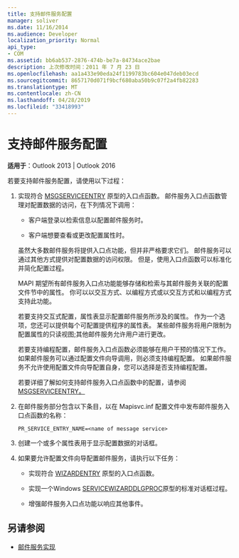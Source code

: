 ```yaml
---
title: 支持邮件服务配置
manager: soliver
ms.date: 11/16/2014
ms.audience: Developer
localization_priority: Normal
api_type:
- COM
ms.assetid: bb6ab537-2876-474b-be7a-84734ace2bae
description: 上次修改时间：2011 年 7 月 23 日
ms.openlocfilehash: aa1a433e90eda24f1199783bc604e047deb03ecd
ms.sourcegitcommit: 8657170d071f9bcf680aba50b9c07f2a4fb82283
ms.translationtype: MT
ms.contentlocale: zh-CN
ms.lasthandoff: 04/28/2019
ms.locfileid: "33418993"
---
```

# <a name="supporting-message-service-configuration"></a>支持邮件服务配置
  
**适用于**：Outlook 2013 | Outlook 2016 
  
若要支持邮件服务配置，请使用以下过程：
  
1. 实现符合 [MSGSERVICEENTRY](msgserviceentry.md) 原型的入口点函数。 邮件服务入口点函数管理对配置数据的访问，在下列情况下调用： 
    
   - 客户端登录以检索信息以配置邮件服务时。
    
   - 客户端想要查看或更改配置属性时。 
    
   虽然大多数邮件服务将提供入口点功能，但并非严格要求它们。 邮件服务可以通过其他方式提供对配置数据的访问权限。 但是，使用入口点函数可以标准化并简化配置过程。
    
   MAPI 期望所有邮件服务入口点功能能够存储和检索与其邮件服务关联的配置文件节中的属性。 你可以以交互方式、以编程方式或以交互方式和以编程方式支持此功能。
    
   若要支持交互式配置，属性表显示配置邮件服务所涉及的属性。 作为一个选项，您还可以提供每个可配置提供程序的属性表。 某些邮件服务将用户限制为配置属性的只读视图;其他邮件服务允许用户进行更改。
    
   若要支持编程配置，邮件服务入口点函数必须能够在用户干预的情况下工作。 如果邮件服务可以通过配置文件向导调用，则必须支持编程配置。 如果邮件服务不允许使用配置文件向导配置自身，您可以选择是否支持编程配置。
    
   若要详细了解如何支持邮件服务入口点函数中的配置，请参阅[MSGSERVICEENTRY。](msgserviceentry.md)
    
2. 在邮件服务部分包含以下条目，以在 Mapisvc.inf 配置文件中发布邮件服务入口点函数的名称：
    
   `PR_SERVICE_ENTRY_NAME=<name of message service>`
    
3. 创建一个或多个属性表用于显示配置数据的对话框。
    
4. 如果要允许配置文件向导配置邮件服务，请执行以下任务：
    
   - 实现符合 [WIZARDENTRY](wizardentry.md) 原型的入口点函数。 
    
   - 实现一个Windows [SERVICEWIZARDDLGPROC](servicewizarddlgproc.md)原型的标准对话框过程。 
    
   - 增强邮件服务入口点功能以响应其他事件。
    
## <a name="see-also"></a>另请参阅

- [邮件服务实现](message-service-implementation.md)


